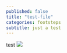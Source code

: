 ```yaml
---
published: false
title: "test-file"
categories: footsteps
subtitle: just a test
---
```


test
![]({{sitebaseurl}}assets/test.png)
